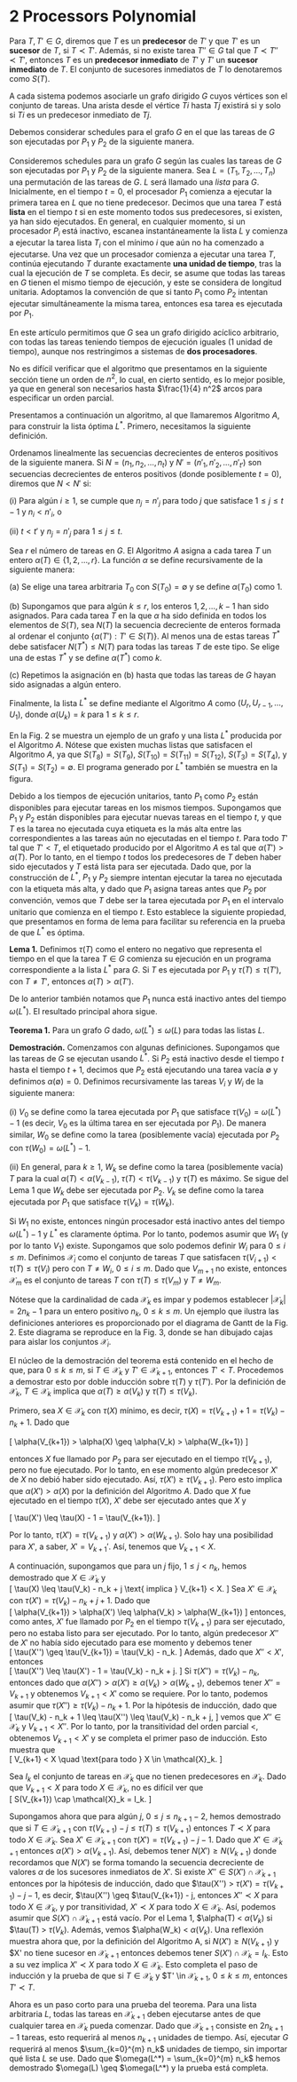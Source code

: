 # 2 Processors Polynomial

Para $T, T' \in G$, diremos que $T$ es un **predecesor** de $T'$ y que $T'$ es un **sucesor** de $T$, si $T ≺ T'$. Además, si no existe tarea $T'' \in G$ tal que $T ≺ T'' ≺ T'$, entonces $T$ es un **predecesor inmediato** de $T'$ y $T'$ un **sucesor inmediato** de $T$. El conjunto de sucesores inmediatos de $T$ lo denotaremos como $S(T)$.

A cada sistema podemos asociarle un grafo dirigido $G$ cuyos vértices son el conjunto de tareas. Una arista desde el vértice $Ti$ hasta $Tj$ existirá si y solo si $Ti$ es un predecesor inmediato de $Tj$.

Debemos considerar schedules para el grafo $G$ en el que las tareas de $G$ son ejecutadas por $P_1$ y $P_2$ de la siguiente manera. 

Consideremos schedules para un grafo $G$ según las cuales las tareas de $G$ son ejecutadas por $P_1$ y $P_2$ de la siguiente manera. Sea $L = (T_1, T_2, \dots, T_n)$ una permutación de las tareas de $G$. $L$ será llamado una *lista* para $G$. Inicialmente, en el tiempo $t = 0$, el procesador $P_1$ comienza a ejecutar la primera tarea en $L$ que no tiene predecesor. Decimos que una tarea $T$ está **lista** en el tiempo $t$ si en este momento todos sus predecesores, si existen, ya han sido ejecutados. En general, en cualquier momento, si un procesador $P_i$ está inactivo, escanea instantáneamente la lista $L$ y comienza a ejecutar la tarea lista $T_i$ con el mínimo $i$ que aún no ha comenzado a ejecutarse. Una vez que un procesador comienza a ejecutar una tarea $T$, continúa ejecutando $T$ durante exactamente **una unidad de tiempo**, tras la cual la ejecución de $T$ se completa. Es decir, se asume que todas las tareas en $G$ tienen el mismo tiempo de ejecución, y este se considera de longitud unitaria. Adoptamos la convención de que si tanto $P_1$ como $P_2$ intentan ejecutar simultáneamente la misma tarea, entonces esa tarea es ejecutada por $P_1$.

En este artículo permitimos que $G$ sea un grafo dirigido acíclico arbitrario, con todas las tareas teniendo tiempos de ejecución iguales (1 unidad de tiempo), aunque nos restringimos a sistemas de **dos procesadores**.

No es difícil verificar que el algoritmo que presentamos en la siguiente sección tiene un orden de $n^2$, lo cual, en cierto sentido, es lo mejor posible, ya que en general son necesarios hasta $\frac{1}{4} n^2$ arcos para especificar un orden parcial.

Presentamos a continuación un algoritmo, al que llamaremos Algoritmo $A$, para construir la lista óptima $L^*$. Primero, necesitamos la siguiente definición.

Ordenamos linealmente las secuencias decrecientes de enteros positivos de la siguiente manera. Si $N = (n_1, n_2, \ldots, n_t)$ y $N' = (n'_1, n'_2, \ldots, n'_{t'})$ son secuencias decrecientes de enteros positivos (donde posiblemente $t = 0$), diremos que $N < N'$ si:

(i) Para algún $i \geq 1$, se cumple que $n_j = n'_j$ para todo $j$ que satisface $1 \leq j \leq t - 1$ y $n_i < n'_i$, o

(ii) $t < t'$ y $n_j = n'_j$ para $1 \leq j \leq t$.

Sea $r$ el número de tareas en $G$. El Algoritmo $A$ asigna a cada tarea $T$ un entero $\alpha(T) \in \{1, 2, \ldots, r\}$. La función $\alpha$ se define recursivamente de la siguiente manera:

(a) Se elige una tarea arbitraria $T_0$ con $S(T_0) = \emptyset$ y se define $\alpha(T_0)$ como 1.

(b) Supongamos que para algún $k \leq r$, los enteros $1, 2, \ldots, k - 1$ han sido asignados. Para cada tarea $T$ en la que $\alpha$ ha sido definida en todos los elementos de $S(T)$, sea $N(T)$ la secuencia decreciente de enteros formada al ordenar el conjunto $\{\alpha(T'): T' \in S(T)\}$. Al menos una de estas tareas $T^*$ debe satisfacer $N(T^*) \leq N(T)$ para todas las tareas $T$ de este tipo. Se elige una de estas $T^*$ y se define $\alpha(T^*)$ como $k$.

(c) Repetimos la asignación en (b) hasta que todas las tareas de $G$ hayan sido asignadas a algún entero.

Finalmente, la lista $L^*$ se define mediante el Algoritmo $A$ como $(U_r, U_{r-1}, \ldots, U_1)$, donde $\alpha(U_k) = k$ para $1 \leq k \leq r$.

En la Fig. 2 se muestra un ejemplo de un grafo y una lista $L^*$ producida por el Algoritmo $A$. Nótese que existen muchas listas que satisfacen el Algoritmo $A$, ya que $S(T_8) = S(T_9)$, $S(T_{10}) = S(T_{11}) = S(T_{12})$, $S(T_3) = S(T_4)$, y $S(T_1) = S(T_2) = \emptyset$. El programa generado por $L^*$ también se muestra en la figura.

Debido a los tiempos de ejecución unitarios, tanto $P_1$ como $P_2$ están disponibles para ejecutar tareas en los mismos tiempos. Supongamos que $P_1$ y $P_2$ están disponibles para ejecutar nuevas tareas en el tiempo $t$, y que $T$ es la tarea no ejecutada cuya etiqueta es la más alta entre las correspondientes a las tareas aún no ejecutadas en el tiempo $t$. Para todo $T'$ tal que $T' < T$, el etiquetado producido por el Algoritmo $A$ es tal que $\alpha(T') > \alpha(T)$. Por lo tanto, en el tiempo $t$ todos los predecesores de $T$ deben haber sido ejecutados y $T$ está lista para ser ejecutada. Dado que, por la construcción de $L^*$, $P_1$ y $P_2$ siempre intentan ejecutar la tarea no ejecutada con la etiqueta más alta, y dado que $P_1$ asigna tareas antes que $P_2$ por convención, vemos que $T$ debe ser la tarea ejecutada por $P_1$ en el intervalo unitario que comienza en el tiempo $t$. Esto establece la siguiente propiedad, que presentamos en forma de lema para facilitar su referencia en la prueba de que $L^*$ es óptima.

**Lema 1.** Definimos $\tau(T)$ como el entero no negativo que representa el tiempo en el que la tarea $T \in G$ comienza su ejecución en un programa correspondiente a la lista $L^*$ para $G$. Si $T$ es ejecutada por $P_1$ y $\tau(T) \leq \tau(T')$, con $T \neq T'$, entonces $\alpha(T) > \alpha(T')$.

De lo anterior también notamos que $P_1$ nunca está inactivo antes del tiempo $\omega(L^*)$. El resultado principal ahora sigue.

**Teorema 1.** Para un grafo $G$ dado, $\omega(L^*) \leq \omega(L)$ para todas las listas $L$.

**Demostración.** Comenzamos con algunas definiciones. Supongamos que las tareas de $G$ se ejecutan usando $L^*$. Si $P_2$ está inactivo desde el tiempo $t$ hasta el tiempo $t+1$, decimos que $P_2$ está ejecutando una tarea vacía $\emptyset$ y definimos $\alpha(\emptyset) = 0$. Definimos recursivamente las tareas $V_i$ y $W_i$ de la siguiente manera:

(i) $V_0$ se define como la tarea ejecutada por $P_1$ que satisface $\tau(V_0) = \omega(L^*) - 1$ (es decir, $V_0$ es la última tarea en ser ejecutada por $P_1$). De manera similar, $W_0$ se define como la tarea (posiblemente vacía) ejecutada por $P_2$ con $\tau(W_0) = \omega(L^*) - 1$.

(ii) En general, para $k \geq 1$, $W_k$ se define como la tarea (posiblemente vacía) $T$ para la cual $\alpha(T) < \alpha(V_{k-1})$, $\tau(T) < \tau(V_{k-1})$ y $\tau(T)$ es máximo. Se sigue del Lema 1 que $W_k$ debe ser ejecutada por $P_2$. $V_k$ se define como la tarea ejecutada por $P_1$ que satisface $\tau(V_k) = \tau(W_k)$.

Si $W_1$ no existe, entonces ningún procesador está inactivo antes del tiempo $\omega(L^*) - 1$ y $L^*$ es claramente óptima. Por lo tanto, podemos asumir que $W_1$ (y por lo tanto $V_1$) existe. Supongamos que solo podemos definir $W_i$ para $0 \leq i \leq m$. Definimos $\mathcal{X}_i$ como el conjunto de tareas $T$ que satisfacen $\tau(V_{i+1}) < \tau(T) \leq \tau(V_i)$ pero con $T \neq W_i$, $0 \leq i \leq m$. Dado que $V_{m+1}$ no existe, entonces $\mathcal{X}_m$ es el conjunto de tareas $T$ con $\tau(T) \leq \tau(V_m)$ y $T \neq W_m$.

Nótese que la cardinalidad de cada $\mathcal{X}_k$ es impar y podemos establecer $|\mathcal{X}_k| = 2n_k - 1$ para un entero positivo $n_k$, $0 \leq k \leq m$. Un ejemplo que ilustra las definiciones anteriores es proporcionado por el diagrama de Gantt de la Fig. 2. Este diagrama se reproduce en la Fig. 3, donde se han dibujado cajas para aislar los conjuntos $\mathcal{X}_i$.

El núcleo de la demostración del teorema está contenido en el hecho de que, para $0 \leq k \leq m$, si $T \in \mathcal{X}_k$ y $T' \in \mathcal{X}_{k+1}$, entonces $T' < T$. Procedemos a demostrar esto por doble inducción sobre $\tau(T)$ y $\tau(T')$. Por la definición de $\mathcal{X}_k$, $T \in \mathcal{X}_k$ implica que $\alpha(T) \geq \alpha(V_k)$ y $\tau(T) \leq \tau(V_k)$.

Primero, sea $X \in \mathcal{X}_k$ con $\tau(X)$ mínimo, es decir, $\tau(X) = \tau(V_{k+1}) + 1 = \tau(V_k) - n_k + 1$. Dado que

\[
\alpha(V_{k+1}) > \alpha(X) \geq \alpha(V_k) > \alpha(W_{k+1})
\]

entonces $X$ fue llamado por $P_2$ para ser ejecutado en el tiempo $\tau(V_{k+1})$, pero no fue ejecutado. Por lo tanto, en ese momento algún predecesor $X'$ de $X$ no debió haber sido ejecutado. Así, $\tau(X') \geq \tau(V_{k+1})$. Pero esto implica que $\alpha(X') > \alpha(X)$ por la definición del Algoritmo $A$. Dado que $X$ fue ejecutado en el tiempo $\tau(X)$, $X'$ debe ser ejecutado antes que $X$ y

\[
\tau(X') \leq \tau(X) - 1 = \tau(V_{k+1}).
\]

Por lo tanto, $\tau(X') = \tau(V_{k+1})$ y $\alpha(X') > \alpha(W_{k+1})$. Solo hay una posibilidad para $X'$, a saber, $X' = V_{k+1}'$. Así, tenemos que $V_{k+1} < X$.

A continuación, supongamos que para un $j$ fijo, $1 \leq j < n_k$, hemos demostrado que $X \in \mathcal{X}_k$ y  
\[
\tau(X) \leq \tau(V_k) - n_k + j \text{ implica } V_{k+1} < X.
\]
Sea $X' \in \mathcal{X}_k$ con $\tau(X') = \tau(V_k) - n_k + j + 1$. Dado que  
\[
\alpha(V_{k+1}) > \alpha(X') \leq \alpha(V_k) > \alpha(W_{k+1})
\]
entonces, como antes, $X'$ fue llamado por $P_2$ en el tiempo $\tau(V_{k+1})$ para ser ejecutado, pero no estaba listo para ser ejecutado. Por lo tanto, algún predecesor $X''$ de $X'$ no había sido ejecutado para ese momento y debemos tener  
\[
\tau(X'') \geq \tau(V_{k+1}) = \tau(V_k) - n_k.
\]
Además, dado que $X'' < X'$, entonces  
\[
\tau(X'') \leq \tau(X') - 1 = \tau(V_k) - n_k + j.
\]
Si $\tau(X'') = \tau(V_k) - n_k$, entonces dado que $\alpha(X'') > \alpha(X') \geq \alpha(V_k) > \alpha(W_{k+1})$, debemos tener $X'' = V_{k+1}$ y obtenemos $V_{k+1} < X'$ como se requiere. Por lo tanto, podemos asumir que $\tau(X'') \geq \tau(V_k) - n_k + 1$. Por la hipótesis de inducción, dado que  
\[
\tau(V_k) - n_k + 1 \leq \tau(X'') \leq \tau(V_k) - n_k + j,
\]
vemos que $X'' \in \mathcal{X}_k$ y $V_{k+1} < X''$. Por lo tanto, por la transitividad del orden parcial $<$, obtenemos $V_{k+1} < X'$ y se completa el primer paso de inducción. Esto muestra que  
\[
V_{k+1} < X \quad \text{para todo } X \in \mathcal{X}_k.
\]

Sea $I_k$ el conjunto de tareas en $\mathcal{X}_k$ que no tienen predecesores en $\mathcal{X}_k$. Dado que $V_{k+1} < X$ para todo $X \in \mathcal{X}_k$, no es difícil ver que  
\[
S(V_{k+1}) \cap \mathcal{X}_k = I_k.
\]

Supongamos ahora que para algún $j$, $0 \leq j \leq n_{k+1} - 2$, hemos demostrado que si $T \in \mathcal{X}_{k+1}$ con $\tau(V_{k+1}) - j \leq \tau(T) \leq \tau(V_{k+1})$ entonces $T \prec X$ para todo $X \in \mathcal{X}_k$. Sea $X' \in \mathcal{X}_{k+1}$ con $\tau(X') = \tau(V_{k+1}) - j - 1$. Dado que $X' \in \mathcal{X}_{k+1}$ entonces $\alpha(X') > \alpha(V_{k+1})$. Así, debemos tener $N(X') \geq N(V_{k+1})$ donde recordamos que $N(X')$ se forma tomando la secuencia decreciente de valores $\alpha$ de los sucesores inmediatos de $X'$. Si existe $X'' \in S(X') \cap \mathcal{X}_{k+1}$ entonces por la hipótesis de inducción, dado que $\tau(X'') > $\tau(X') = \tau(V_{k+1}) - j - 1$, es decir, $\tau(X'') \geq $\tau(V_{k+1}) - j, entonces $X'' \prec X$ para todo $X \in \mathcal{X}_k$, y por transitividad, $X' \prec X$ para todo $X \in \mathcal{X}_k$. Así, podemos asumir que $S(X') \cap \mathcal{X}_{k+1}$ está vacío. Por el Lema 1, $\alpha(T) < $\alpha(V_k)$ si $\tau(T) > $\tau(V_k)$. Además, vemos $\alpha(W_k) < $\alpha(V_k)$. Una reflexión muestra ahora que, por la definición del Algoritmo A, si $N(X') \geq N(V_{k+1})$ y $X' no tiene sucesor en $\mathcal{X}_{k+1}$ entonces debemos tener $S(X') \cap \mathcal{X}_k = I_k$. Esto a su vez implica $X' \prec X$ para todo $X \in \mathcal{X}_k$. Esto completa el paso de inducción y la prueba de que si $T \in \mathcal{X}_k$ y $T' \in $\mathcal{X}_{k+1}$, $0 \leq k \leq m$, entonces $T' \prec T$.

Ahora es un paso corto para una prueba del teorema. Para una lista arbitraria $L$, todas las tareas en $\mathcal{X}_{k+1}$ deben ejecutarse antes de que cualquier tarea en $\mathcal{X}_k$ pueda comenzar. Dado que $\mathcal{X}_{k+1}$ consiste en $2n_{k+1} - 1$ tareas, esto requerirá al menos $n_{k+1}$ unidades de tiempo. Así, ejecutar $G$ requerirá al menos $\sum_{k=0}^{m} n_k$ unidades de tiempo, sin importar qué lista $L$ se use. Dado que $\omega(L^*) = \sum_{k=0}^{m} n_k$ hemos demostrado $\omega(L) \geq $\omega(L^*) y la prueba está completa.
